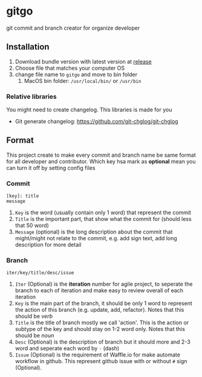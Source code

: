 # gitgo

git commit and branch creator for organize developer

## Installation

1. Download bundle version with latest version at [release](https://github.com/kamontat/gitgo/releases/latest)
2. Choose file that matches your computer OS
3. change file name to `gitgo` and move to bin folder
    1. MacOS bin folder: `/usr/local/bin/` or `/usr/bin`

### Relative libraries

You might need to create changelog. This libraries is made for you

- Git generate changelog: https://github.com/git-chglog/git-chglog

## Format

This project create to make every commit and branch name be same format for all developer and contributor. Which key hsa mark as **optional** mean you can turn it off by setting config files

### Commit

```text
[key]: title
message
```

1. `Key` is the word (usually contain only 1 word) that represent the commit
2. `Title` is the important part, that show what the commit for (should less that 50 word)
3. `Message` (optional) is the long description about the commit that might/might not relate to the commit, e.g. add sign text, add long description for more detail

### Branch

```text
iter/key/title/desc/issue
```

1. `Iter` (Optional) is the **iteration** number for agile project, to seperate the branch to each of iteration and make easy to review overall of each iteration
2. `Key` is the main part of the branch, it should be only 1 word to represent the action of this branch (e.g. update, add, refactor). Notes that this should be *verb*
3. `Title` is the title of branch mostly we call 'action'. This is the action or subtype of the key and should stay on 1-2 word only. Notes that this should be *noun*
4. `Desc` (Optional) is the description of branch but it should more and 2-3 word and seperate each word by `-` (dash)
5. `Issue` (Optional) is the requirement of Waffle.io for make automate workflow in github. This represent github issue with or without `#` sign (Optional).
